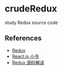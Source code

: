 # crudeRedux
study Redux source code

## References

* [Redux](https://github.com/reactjs/redux)
* [React.js  小书](http://huziketang.com/books/react/lesson30)
* [Redux 源码解读](https://github.com/kenberkeley/redux-simple-tutorial/blob/master/redux-advanced-tutorial.md)
